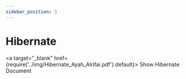 ```yaml
---
sidebar_position: 3
---
```


# Hibernate

<a target="\_blank" href={require('../img/Hibernate_Ayah_Alrifai.pdf').default}> Show Hibernate Document </a>


